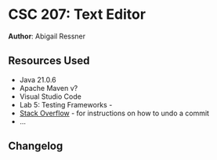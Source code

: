 # CSC 207: Text Editor

**Author**: Abigail Ressner

## Resources Used

+ Java 21.0.6
+ Apache Maven v?
+ Visual Studio Code
+ Lab 5: Testing Frameworks - 
+ [Stack Overflow](https://stackoverflow.com/questions/50091802/vs-code-commit-undo) - for instructions on how to undo a commit
+ ...

## Changelog
